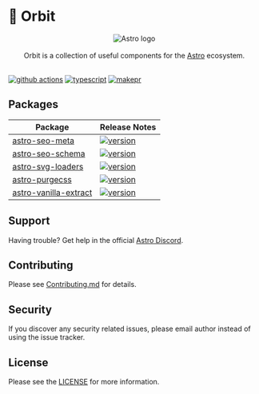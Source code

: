 # 🚀 Orbit

<p align="center">
  <img src="assets/banner.png" alt="Astro logo">
  <br/><br/>
  Orbit is a collection of useful components for the
  <a href="https://astro.build">Astro</a> ecosystem.
  <br/><br/>
</p>

[![github actions][github-actions-badge]][github-actions]
[![typescript][typescript-badge]][typescript]
[![makepr][makepr-badge]][makepr]

## Packages

| Package                                                 | Release Notes                                                                                                     |
| ------------------------------------------------------- | ----------------------------------------------------------------------------------------------------------------- |
| [astro-seo-meta](packages/astro-seo-meta)               | [![version](https://img.shields.io/npm/v/astro-seo-meta.svg)](packages/astro-seo-meta/CHANGELOG.md)               |
| [astro-seo-schema](packages/astro-seo-schema)           | [![version](https://img.shields.io/npm/v/astro-seo-schema.svg)](packages/astro-seo-schema/CHANGELOG.md)           |
| [astro-svg-loaders](packages/astro-svg-loaders)         | [![version](https://img.shields.io/npm/v/astro-svg-loaders.svg)](packages/astro-svg-loaders/CHANGELOG.md)         |
| [astro-purgecss](packages/astro-purgecss)               | [![version](https://img.shields.io/npm/v/astro-purgecss.svg)](packages/astro-purgecss/CHANGELOG.md)               |
| [astro-vanilla-extract](packages/astro-vanilla-extract) | [![version](https://img.shields.io/npm/v/astro-vanilla-extract.svg)](packages/astro-vanilla-extract/CHANGELOG.md) |

## Support

Having trouble? Get help in the official [Astro Discord](https://astro.build/chat).

## Contributing

Please see [Contributing.md](CONTRIBUTING.md) for details.

## Security

If you discover any security related issues, please email author instead of using the issue tracker.

## License

Please see the [LICENSE](LICENSE) for more information.

[github-actions]: https://github.com/codiume/orbit/actions/workflows/node.js.yml
[github-actions-badge]: https://github.com/codiume/orbit/actions/workflows/node.js.yml/badge.svg?branch=main
[typescript]: https://www.typescriptlang.org/dt/search?search=astro-seo-schema
[typescript-badge]: https://img.shields.io/npm/types/astro-seo-schema
[makepr]: https://makeapullrequest.com
[makepr-badge]: https://img.shields.io/badge/PRs-welcome-brightgreen.svg?style=flat-square?style=flat
